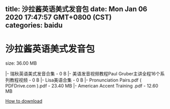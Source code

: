 
title: 沙拉酱英语美式发音包
date: Mon Jan 06 2020 17:47:57 GMT+0800 (CST)    
categories: baidu
---

# 沙拉酱英语美式发音包
size: 36.00 MB
 
 
|- 瑞秋英语美式发音合集 - 0 B
|- 美语发音视频教程Paul Gruber主讲全程16个系列教程视频 - 0 B
|- Lisa美语合集 - 0 B
|- Pronunciation Pairs.pdf ( PDFDrive.com ).pdf - 23.40 MB
|- American Accent Training .pdf - 12.60 MB

[How to download](https://bpcam.bemobtrk.com/go/2ceec3aa-1ca2-46d6-b9ff-aaa5c184517c?jno=2018)